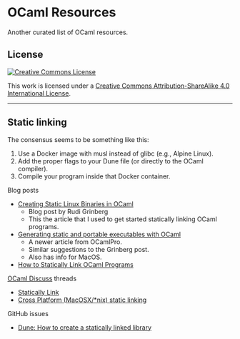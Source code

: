 # OCaml Resources

Another curated list of OCaml resources.

## License

<a rel="license" href="http://creativecommons.org/licenses/by-sa/4.0/">
  <img alt="Creative Commons License" src="https://i.creativecommons.org/l/by-sa/4.0/88x31.png" />
</a>

This work is licensed under a [Creative Commons Attribution-ShareAlike 4.0 International License](http://creativecommons.org/licenses/by-sa/4.0/).

---

## Static linking

The consensus seems to be something like this:

1. Use a Docker image with musl instead of glibc (e.g., Alpine Linux).
2. Add the proper flags to your Dune file (or directly to the OCaml compiler).
3. Compile your program inside that Docker container.

Blog posts

* [Creating Static Linux Binaries in OCaml](http://rgrinberg.com/posts/static-binaries-tutorial/)
  * Blog post by Rudi Grinberg
  * This the article that I used to get started statically linking OCaml programs.
* [Generating static and portable executables with OCaml](https://www.ocamlpro.com/2021/09/02/generating-static-and-portable-executables-with-ocaml/)
  * A newer article from OCamlPro.
  * Similar suggestions to the Grinberg post.
  * Also has info for MacOS.
* [How to Statically Link OCaml Programs](https://www.systutorials.com/how-to-statically-link-ocaml-programs/)

[OCaml Discuss](https://discuss.ocaml.org/) threads

* [Statically Link](https://discuss.ocaml.org/t/statically-link/1464)
* [Cross Platform (MacOSX/*nix) static linking](https://discuss.ocaml.org/t/cross-platform-macosx-nix-static-linking/2528)

GitHub issues

  * [Dune: How to create a statically linked library](https://github.com/ocaml/dune/issues/1904)
